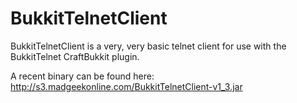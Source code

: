 BukkitTelnetClient
==================

BukkitTelnetClient is a very, very basic telnet client for use with the BukkitTelnet CraftBukkit plugin.

A recent binary can be found here:
http://s3.madgeekonline.com/BukkitTelnetClient-v1_3.jar
